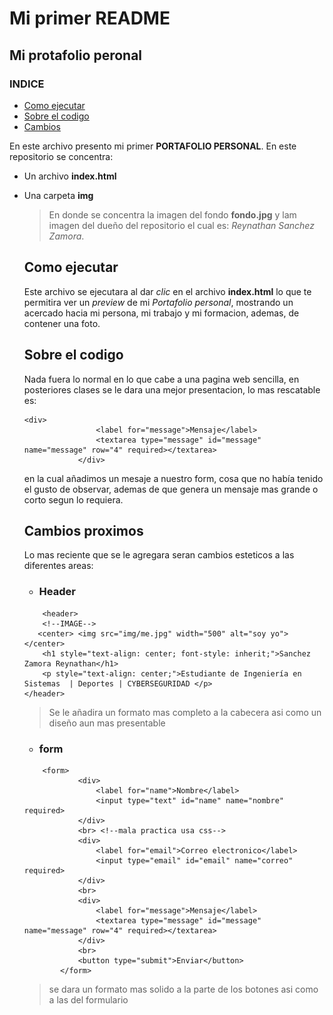 # Mi primer README

## Mi protafolio peronal
### INDICE
- [Como ejecutar](#como-ejecutar)
- [Sobre el codigo](#sobre-el-codigo)
- [Cambios](#cambios-proximos)


En este archivo presento mi primer **PORTAFOLIO PERSONAL**. En este repositorio se concentra:
 - Un archivo **index.html** 
 - Una carpeta **img** 
    >En donde se concentra la imagen del fondo **fondo.jpg** y lam imagen del dueño del repositorio el cual es: *Reynathan Sanchez Zamora*.

    ## Como ejecutar

    Este archivo se ejecutara al dar *clic* en el archivo **index.html** lo que te permitira ver un *preview* de mi *Portafolio personal*, mostrando un acercado hacia mi persona, mi trabajo y mi formacion, ademas, de contener una foto.

    ## Sobre el codigo

    Nada fuera lo normal en lo que cabe a una pagina web sencilla, en posteriores clases se le dara una mejor presentacion, lo mas rescatable es:
    ```
    <div>
                    <label for="message">Mensaje</label>
                    <textarea type="message" id="message" name="message" row="4" required></textarea>
                </div>
    ```
    en la cual añadimos un mesaje a nuestro form, cosa que no había tenido el gusto de observar, ademas de que genera un mensaje mas grande o corto segun lo requiera.
    
    ## Cambios proximos

    Lo mas reciente que se le agregara seran cambios esteticos a las diferentes areas:
    - ### Header 
    ```
        <header>
        <!--IMAGE-->
       <center> <img src="img/me.jpg" width="500" alt="soy yo"></center>
        <h1 style="text-align: center; font-style: inherit;">Sanchez Zamora Reynathan</h1>
        <p style="text-align: center;">Estudiante de Ingeniería en Sistemas  | Deportes | CYBERSEGURIDAD </p>
    </header>
    ```	 
    >Se le añadira un formato mas completo a la cabecera asi como un diseño aun mas presentable

    - ### form
    ```
        <form>
                <div>
                    <label for="name">Nombre</label>
                    <input type="text" id="name" name="nombre" required>
                </div>
                <br> <!--mala practica usa css-->
                <div>
                    <label for="email">Correo electronico</label>
                    <input type="email" id="email" name="correo" required>
                </div>
                <br>
                <div>
                    <label for="message">Mensaje</label>
                    <textarea type="message" id="message" name="message" row="4" required></textarea>
                </div>
                <br>
                <button type="submit">Enviar</button>
            </form>
    ```
    > se dara un formato mas solido a la parte de los botones asi como a las del formulario
